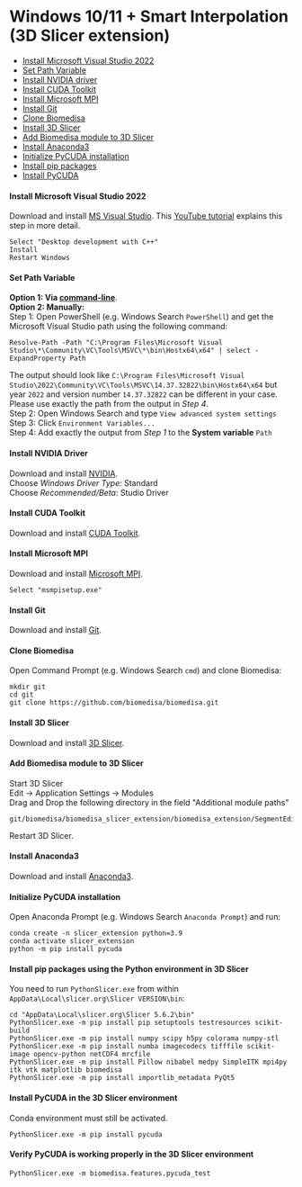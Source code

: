# Windows 10/11 + Smart Interpolation (3D Slicer extension)

- [Install Microsoft Visual Studio 2022](#install-microsoft-visual-studio-2022)
- [Set Path Variable](#set-path-variable)
- [Install NVIDIA driver](#install-nvidia-driver)
- [Install CUDA Toolkit](#install-cuda-toolkit)
- [Install Microsoft MPI](#install-microsoft-mpi)
- [Install Git](#install-git)
- [Clone Biomedisa](#clone-biomedisa)
- [Install 3D Slicer](#install-3d-slicer)
- [Add Biomedisa module to 3D Slicer](#add-biomedisa-module-to-3d-slicer)
- [Install Anaconda3](#install-anaconda3)
- [Initialize PyCUDA installation](#initialize-pycuda-installation)
- [Install pip packages](#install-pip-packages)
- [Install PyCUDA](#install-pycuda)

#### Install Microsoft Visual Studio 2022
Download and install [MS Visual Studio](https://visualstudio.microsoft.com/de/thank-you-downloading-visual-studio/?sku=Community&channel=Release&version=VS2022&source=VSLandingPage&passive=false&cid=2030). This [YouTube tutorial](https://www.youtube.com/watch?v=Ia4cMBDJXrI) explains this step in more detail.
```
Select "Desktop development with C++"
Install
Restart Windows
```

#### Set Path Variable
**Option 1: Via [command-line](https://github.com/biomedisa/biomedisa/blob/master/README/windows_path_powershell.md)**.  
**Option 2: Manually:**  
Step 1: Open PowerShell (e.g. Windows Search `PowerShell`) and get the Microsoft Visual Studio path using the following command:
```
Resolve-Path -Path "C:\Program Files\Microsoft Visual Studio\*\Community\VC\Tools\MSVC\*\bin\Hostx64\x64" | select -ExpandProperty Path
```
The output should look like `C:\Program Files\Microsoft Visual Studio\2022\Community\VC\Tools\MSVC\14.37.32822\bin\Hostx64\x64` but year `2022` and version number `14.37.32822` can be different in your case. Please use exactly the path from the output in *Step 4*.  
Step 2: Open Windows Search and type `View advanced system settings`  
Step 3: Click `Environment Variables...`  
Step 4: Add exactly the output from *Step 1* to the **System variable** `Path`

#### Install NVIDIA Driver
Download and install [NVIDIA](https://www.nvidia.com/Download/Find.aspx?lang=en-us).  
Choose *Windows Driver Type:* Standard  
Choose *Recommended/Beta:* Studio Driver

#### Install CUDA Toolkit
Download and install [CUDA Toolkit](https://developer.nvidia.com/cuda-downloads).

#### Install Microsoft MPI
Download and install [Microsoft MPI](https://www.microsoft.com/en-us/download/details.aspx?id=57467).
```
Select "msmpisetup.exe"
```

#### Install Git
Download and install [Git](https://github.com/git-for-windows/git/releases/download/v2.45.1.windows.1/Git-2.45.1-64-bit.exe).

#### Clone Biomedisa
Open Command Prompt (e.g. Windows Search `cmd`) and clone Biomedisa:
```
mkdir git
cd git
git clone https://github.com/biomedisa/biomedisa.git
```

#### Install 3D Slicer
Download and install [3D Slicer](https://download.slicer.org/).

#### Add Biomedisa module to 3D Slicer
Start 3D Slicer  
Edit -> Application Settings -> Modules  
Drag and Drop the following directory in the field "Additional module paths"  
```
git/biomedisa/biomedisa_slicer_extension/biomedisa_extension/SegmentEditorBiomedisa
```
Restart 3D Slicer.

#### Install Anaconda3
Download and install [Anaconda3](https://repo.anaconda.com/archive/Anaconda3-2024.10-1-Windows-x86_64.exe).

#### Initialize PyCUDA installation
Open Anaconda Prompt (e.g. Windows Search `Anaconda Prompt`) and run:
```
conda create -n slicer_extension python=3.9
conda activate slicer_extension
python -m pip install pycuda
```

#### Install pip packages using the Python environment in 3D Slicer
You need to run `PythonSlicer.exe` from within `AppData\Local\slicer.org\Slicer VERSION\bin`:
```
cd "AppData\Local\slicer.org\Slicer 5.6.2\bin"
PythonSlicer.exe -m pip install pip setuptools testresources scikit-build
PythonSlicer.exe -m pip install numpy scipy h5py colorama numpy-stl
PythonSlicer.exe -m pip install numba imagecodecs tifffile scikit-image opencv-python netCDF4 mrcfile
PythonSlicer.exe -m pip install Pillow nibabel medpy SimpleITK mpi4py itk vtk matplotlib biomedisa
PythonSlicer.exe -m pip install importlib_metadata PyQt5
```

#### Install PyCUDA in the 3D Slicer environment
Conda environment must still be activated.
```
PythonSlicer.exe -m pip install pycuda
```

#### Verify PyCUDA is working properly in the 3D Slicer environment
```
PythonSlicer.exe -m biomedisa.features.pycuda_test
```
